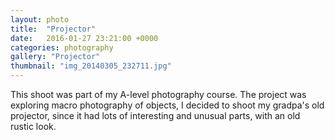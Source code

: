 ```yaml
---
layout: photo
title:  "Projector"
date:   2016-01-27 23:21:00 +0000
categories: photography
gallery: "Projector"
thumbnail: "img_20140305_232711.jpg"
---
```

This shoot was part of my A-level photography course. The project was exploring macro photography of objects, I decided to shoot my gradpa's old projector, since it had lots of interesting and unusual parts, with an old rustic look.
